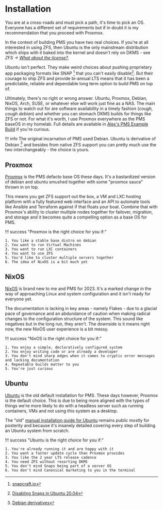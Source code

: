 # Installation

You are at a cross-roads and must pick a path, it's time to pick an OS. Everyone has a different set of requirements but if in doubt it is my recommendation that you proceed with Proxmox.

In the context of building PMS you have two real choices. If you're at all interested in using ZFS, then Ubuntu is the only mainstream distribution which ships with it baked into the kernel and doesn't rely on DKMS - see *ZFS -> [What about the license?](../02-tech-stack/zfs.md#what-about-the-license)*.

Ubuntu isn't perfect. They make weird choices about pushing proprietary app packaging formats like SNAP [^1] that you can't easily disable[^2]. But their courage to ship ZFS and provide bi-annual LTS means that it has been a predictable, reliable and dependable long term option to build PMS on top of.

Ultimately, there's no right or wrong answer. Ubuntu, Proxmox, Debian, NixOS, Arch, SUSE, or whatever else will work just fine as a NAS. The main things to watch out for are software availability in a timely fashion (*cough, cough debian*) and whether you can stomach DKMS builds for things like ZFS or not. For what it's worth, I use Proxmox everywhere as the PMS baseOS in my homelab. Full details are available in [Alex's PMS Example Build](../01-overview/alexs-example-builds.md) if you're curious.

!!! info
    The original incarnation of PMS used Debian. Ubuntu is derivative of Debian [^3] and besides from native ZFS support you can pretty much use the two interchangeably - the choice is yours.



## Proxmox

[Proxmox](../02-tech-stack/proxmox.md) is the PMS defacto base OS these days. It's a bastardized version of debian and ubuntu smushed together with some "proxmox sauce" thrown in on top. 

This means you get ZFS support out the box, a VM and LXC hosting platform with a fully featured web interface and an API to automate tools like Ansible and Terraform against if that floats your boat. Combine that with Proxmox's ability to cluster multiple nodes together for failover, migration, and storage and it becomes quite a compelling option as a base OS for PMS.

!!! success "Proxmox is the right choice for you if:"

    1. You like a stable base distro on debian
    2. You want to run Virtual Machines
    3. You want to run LXC containers
    4. You want to use ZFS
    5. You'd like to cluster multiple servers together
    6. The idea of NixOS is a bit much yet

## NixOS

[NixOS](../02-tech-stack/nixos.md) is brand new to me and PMS for 2023. It's a marked change in the way of approaching Linux and system configuration and it isn't ready for everyone yet. 

The documentation is lacking in key areas - namely Flakes - due to a glacial pace of governance and an abdundance of caution when making radical changes to the configuration structure of the system. This sound like negatives but in the long run, they aren't. The downside is it means right now, the new NixOS user experience is a bit messy.

!!! success "NixOS is the right choice for you if:"

    1. You enjoy a simple, declaratively configured system
    2. You enjoy writing code or are already a developer
    3. You don't mind sharp edges when it comes to cryptic error messages and lacking documentation
    4. Repeatable builds matter to you
    5. You're just curious

## Ubuntu

[Ubuntu](https://ubuntu.com) is the old default installation for PMS. These days however, Proxmox is the default choice. This is due to being more aligned with the types of things we're more likely to do with a headless server such as running containers, VMs and not using this system as a desktop.

The "old" [manual installation guide for Ubuntu](manual-install-ubuntu.md) remains public mostly for posterity and because it's insanely detailed covering every step of building an Ubuntu system from scratch.

!!! success "Ubuntu is the right choice for you if:"

    1. You're already running it and are happy with it
    2. You want a faster update cycle than Proxmox provides
    3. You like the 2 year LTS release cadence
    4. You need ZFS without resorting DKMS
    5. You don't mind Snaps being part of a server OS
    6. You don't mind Canonical marketing to you in the terminal


[^1]: [snapcraft.io](https://snapcraft.io/)
[^2]: [Disabling Snaps in Ubuntu 20.04](https://news.ycombinator.com/item?id=22972661)
[^3]: [Debian derivatives](https://www.debian.org/derivatives/)
